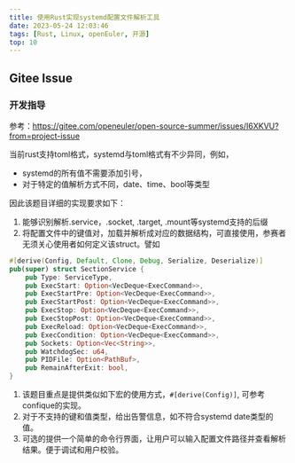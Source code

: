 ```yaml
---
title: 使用Rust实现systemd配置文件解析工具
date: 2023-05-24 12:03:46
tags: [Rust, Linux, openEuler, 开源]
top: 10
---
```


## Gitee Issue

### 开发指导

参考：https://gitee.com/openeuler/open-source-summer/issues/I6XKVU?from=project-issue

当前rust支持toml格式，systemd与toml格式有不少异同，例如，

- systemd的所有值不需要添加引号，
- 对于特定的值解析方式不同，date、time、bool等类型

因此该题目详细的实现要求如下：

1. 能够识别解析.service，.socket, .target, .mount等systemd支持的后缀
2. 将配置文件中的键值对，加载并解析成对应的数据结构，可直接使用，参赛者无须关心使用者如何定义该struct。譬如

```rust
#[derive(Config, Default, Clone, Debug, Serialize, Deserialize)]
pub(super) struct SectionService {
    pub Type: ServiceType,
    pub ExecStart: Option<VecDeque<ExecCommand>>,
    pub ExecStartPre: Option<VecDeque<ExecCommand>>,
    pub ExecStartPost: Option<VecDeque<ExecCommand>>,
    pub ExecStop: Option<VecDeque<ExecCommand>>,
    pub ExecStopPost: Option<VecDeque<ExecCommand>>,
    pub ExecReload: Option<VecDeque<ExecCommand>>,
    pub ExecCondition: Option<VecDeque<ExecCommand>>,
    pub Sockets: Option<Vec<String>>,
    pub WatchdogSec: u64,
    pub PIDFile: Option<PathBuf>,
    pub RemainAfterExit: bool,
}
```

1. 该题目重点是提供类似如下宏的使用方式，`#[derive(Config)]`, 可参考confique的实现。
2. 对于不支持的键和值类型，给出告警信息，如不符合systemd date类型的值。
3. 可选的提供一个简单的命令行界面，让用户可以输入配置文件路径并查看解析结果。便于调试和用户校验。
